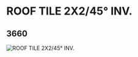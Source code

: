 # ROOF TILE 2X2/45° INV.
## 3660
![ROOF TILE 2X2/45° INV.](https://lc-www-live-s.legocdn.com/media/bricks/5/2/366001.jpg)